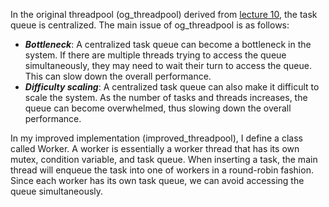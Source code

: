 In the original threadpool (og_threadpool) derived from [lecture 10](https://github.com/tsung-wei-huang/ece6960-heterogeneous-programming/tree/main/Code/lecture10),
the task queue is centralized. The main issue of og_threadpool is as follows:

- ***Bottleneck***: A centralized task queue can become a bottleneck in the system. If there are multiple threads trying to access the queue simultaneously, they may need to wait their turn to access the queue. This can slow down the overall performance.
-  ***Difficulty scaling***: A centralized task queue can also make it difficult to scale the system. As the number of tasks and threads increases, the queue can become overwhelmed, thus slowing down the overall performance.

In my improved implementation (improved_threadpool), I define a class called Worker. A worker is essentially a worker thread that has its own mutex, condition variable, and task queue. 
When inserting a task, the main thread will enqueue the task into one of workers in a round-robin fashion.
Since each worker has its own task queue, we can avoid accessing the queue simultaneously.


